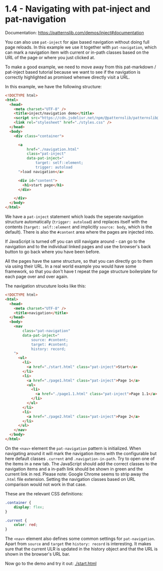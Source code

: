 # 1.4 - Navigating with pat-inject and pat-navigation

Documentation: https://patternslib.com/demos/inject#documentation

You can also use `pat-inject` for ajax based navigation without doing full page reloads.
In this example we use it together with `pat-navigation`, which can mark a navigation item with current or in-path classes based on the URL of the page or where you just clicked at.

To make a good example, we need to move away from this pat-markdown / pat-inject based tutorial because we want to see if the navigation is correctly highlighted as promised whenwe directly visit a URL.

In this example, we have the following structure:


```html
<!DOCTYPE html>
<html>
  <head>
    <meta charset="UTF-8" />
    <title>inject/navigation demo</title>
    <script src="https://cdn.jsdelivr.net/npm/@patternslib/patternslib@9.9.4/dist/bundle.min.js"></script>
    <link rel="stylesheet" href="./styles.css" />
  </head>
  <body>
    <div class="container">

      <a
          href="./navigation.html"
          class="pat-inject"
          data-pat-inject="
              target: self::element;
              trigger: autoload
      ">load navigation</a>

      <div id="content">
        <h1>start page</h1>
      </div>

    </div>
  </body>
</html>
```


We have a `pat-inject` statement which loads the seperate navigation structure automatically (`trigger: autoload`) and replaces itself with the contents (`target: self::element` and implicitly `source: body`, which is the default).
There is also the `#content` area where the pages are injected into.

If JavaScript is turned off you can still navigate around - can go to the navigation and to the individual linked pages and use the browser's back button to go back where you have been before.

All the pages have the same structure, so that you can directly go to them via using their URL. In a real world example you would have some framework, so that you don't have t repeat the page structure boilerplate for each page over and over again.

The navigation strucuture looks like this:


```html
<!DOCTYPE html>
<html>
  <head>
    <meta charset="UTF-8" />
    <title>navigation</title>
  </head>
  <body>
    <nav
        class="pat-navigation"
        data-pat-inject="
            source: #content;
            target: #content;
            history: record;
    ">
      <ul>
        <li>
          <a href="./start.html" class="pat-inject">Start</a>
        </li>
        <li>
          <a href="./page1.html" class="pat-inject">Page 1</a>
          <ul>
            <li>
              <a href="./page1.1.html" class="pat-inject">Page 1.1</a>
            </li>
          </ul>
        </li>
        <li>
          <a href="./page2.html" class="pat-inject">Page 2</a>
        </li>
      </ul>
    </nav>
  </body>
</html>
```


On the `<nav>` element the `pat-navigation` pattern is initialized.
When navigating around it will mark the navigation items with the configurable but here default classes `.current` and `.navigation-in-path`.
Try to open one of the items in a new tab. The JavaScript should add the correct classes to the navigation items and a in-path link should be shown in green and the current link in red.
Please note: Google Chrome seems to strip away the `.html` file extension. Setting the navigation classes based on URL comparison would not work in that case.

These are the relevant CSS definitions:


```css
.container {
    display: flex;
}

.current {
    color: red;
}
```


The `<nav>` element also defines some common settings for `pat-navigation`.
Apart from `source` and `target` the `history: record` is interesting.
It makes sure that the current ULR is updated in the history object and that the URL is shown in the browser's URL bar.

Now go to the demo and try it out: <a href="./1.04/start.html">./start.html</a>

